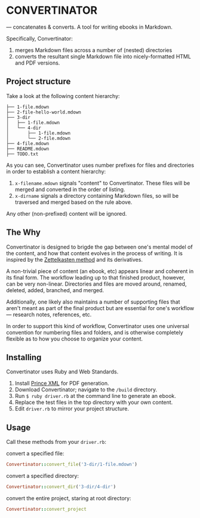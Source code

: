 # CONVERTINATOR

— concatenates & converts. A tool for writing ebooks in Markdown. 

Specifically, Convertinator:

1. merges Markdown files across a number of (nested) directories
2. converts the resultant single Markdown file into nicely-formatted HTML and PDF versions.

## Project structure
Take a look at the following content hierarchy:

```
├── 1-file.mdown
├── 2-file-hello-world.mdown
├── 3-dir
│   ├── 1-file.mdown
│   └── 4-dir
│       ├── 1-file.mdown
│       └── 2-file.mdown
├── 4-file.mdown
├── README.mdown
├── TODO.txt
```

As you can see, Convertinator uses number prefixes for files and directories in order to establish a content hierarchy:

1. `x-filename.mdown` signals "content" to Convertinator. These files will be merged and converted in the order of listing. 
2. `x-dirname` signals a directory containing Markdown files, so will be traversed and merged based on the rule above.

Any other (non-prefixed) content will be ignored.

## The Why
Convertinator is designed to brigde the gap between one's mental model of the content, and how that content evolves in the process of writing. It is inspired by the [Zettelkasten method](https://zettelkasten.de/introduction/) and its derivatives.

A non-trivial piece of content (an ebook, etc) appears linear and coherent in its final form. The workflow leading up to that finished product, however, can be very non-linear. Directories and files are moved around, renamed, deleted, added, branched, and merged.

Additionally, one likely also maintains a number of supporting files that aren't meant as part of the final product but are essential for one's workflow — research notes, references, etc.

In order to support this kind of workflow, Convertinator uses one universal convention for numbering files and folders, and is otherwise completely flexible as to how you choose to organize your content.

## Installing
Convertinator uses Ruby and Web Standards. 

1. Install [Prince XML](https://www.princexml.com/doc/12/doc-install/) for PDF generation.
2. Download Convertinator; navigate to the `/build` directory.
3. Run `$ ruby driver.rb` at the command line to generate an ebook.
4. Replace the test files in the top directory with your own content.
5. Edit `driver.rb` to mirror your project structure.

## Usage
Call these methods from your `driver.rb`:

convert a specified file:
```ruby
Convertinator::convert_file('3-dir/1-file.mdown')
```
convert a specified directory:
```ruby
Convertinator::convert_dir('3-dir/4-dir')
```
convert the entire project, staring at root directory:
```ruby
Convertinator::convert_project
```

